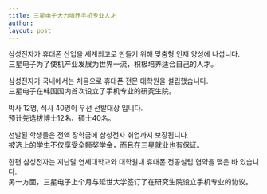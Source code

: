```yaml
---
title: 三星电子大力培养手机专业人才 
author:
layout: post
---
```

<p>삼성전자가 휴대폰 산업을 세계최고로 만들기 위해 맞춤형 인재 양성에 나섭니다.<br />
三星电子为了使机产业发展为世界一流，积极培养适合自己的人才。</p>
<p>삼성전자가 국내에서는 처음으로 휴대폰 전문 대학원을 설립했습니다.<br />
三星电子在韩国国内首次设立了手机专业的研究生院。</p>
<p>박사 12명, 석사 40명이 우선 선발대상 입니다.<br />
预计先选拔博士12名、硕士40名。 </p>
<p>선발된 학생들은 전액 장학금에 삼성전자 취업까지 보장됩니다.<br />
被选上的学生不仅享受全额奖学金，而且在三星就业也有保证。</p>
<p>한편 삼성전자는 지난달 연세대학교와 대학원내 휴대폰 전공설립 협약을 맺은 바 있습니다.<br />
另一方面，三星电子上个月与延世大学签订了在研究生院设立手机专业的协议。</p>
